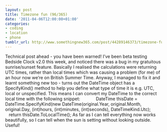 ```yaml
---
layout: post
title: Timezone fun (96/365)
date: '2011-04-06T12:00:00+01:00'
categories:
- coding
- location
- phone
tumblr_url: http://www.somethingnew365.com/post/44289146373/timezone-fun-96365
---
```

Technical post ahead - you have been warned!
I’ve been beta testing Bedside Clock v2.0 this week, and noticed there was a bug in my gratuitous sunrise/sunset feature.
Basically I realised the calculations were returning UTC times, rather than local times which was causing a problem (for me) of an hour now we’re on British Summer Time.
Anyway, I managed to fix it and learnt something new too - turns out the DateTime object has a SpecifyKind() method to help you define what type of time it is e.g. UTC, local or unspecified.
This means I can convert my DateTime to the correct local time with the following snippet:
            DateTime thisDate = DateTime.SpecifyKind(new DateTime(original.Year, original.Month, original.Day, (int)hours, (int)minutes, (int)seconds), DateTimeKind.Utc);             return thisDate.ToLocalTime();
As far as I can tell everything now works beautifully, so I can tell when the sun is setting without looking outside. Useful!
